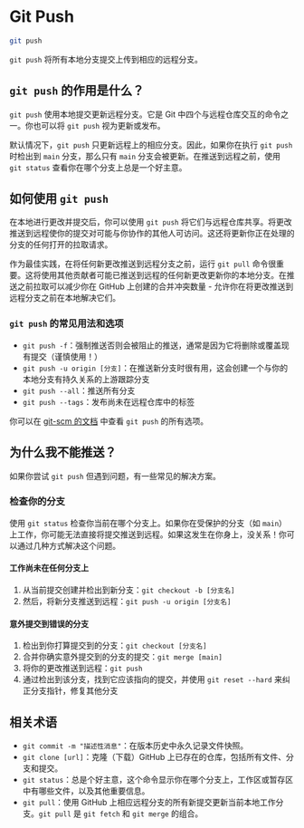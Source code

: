 # Git Push

```sh
git push
```

`git push` 将所有本地分支提交上传到相应的远程分支。

## `git push` 的作用是什么？

`git push` 使用本地提交更新远程分支。它是 Git 中四个与远程仓库交互的命令之一。你也可以将 `git push` 视为更新或发布。

默认情况下，`git push` 只更新远程上的相应分支。因此，如果你在执行 `git push` 时检出到 `main` 分支，那么只有 `main` 分支会被更新。在推送到远程之前，使用 `git status` 查看你在哪个分支上总是一个好主意。

## 如何使用 `git push`

在本地进行更改并提交后，你可以使用 `git push` 将它们与远程仓库共享。将更改推送到远程使你的提交对可能与你协作的其他人可访问。这还将更新你正在处理的分支的任何打开的拉取请求。

作为最佳实践，在将任何新更改推送到远程分支之前，运行 `git pull` 命令很重要。这将使用其他贡献者可能已推送到远程的任何新更改更新你的本地分支。在推送之前拉取可以减少你在 GitHub 上创建的合并冲突数量 - 允许你在将更改推送到远程分支之前在本地解决它们。

### `git push` 的常见用法和选项

* `git push -f`：强制推送否则会被阻止的推送，通常是因为它将删除或覆盖现有提交（谨慎使用！）
* `git push -u origin [分支]`：在推送新分支时很有用，这会创建一个与你的本地分支有持久关系的上游跟踪分支
* `git push --all`：推送所有分支
* `git push --tags`：发布尚未在远程仓库中的标签

你可以在 [git-scm 的文档](https://git-scm.com/docs/git-push) 中查看 `git push` 的所有选项。

## 为什么我不能推送？

如果你尝试 `git push` 但遇到问题，有一些常见的解决方案。

### 检查你的分支

使用 `git status` 检查你当前在哪个分支上。如果你在受保护的分支（如 `main`）上工作，你可能无法直接将提交推送到远程。如果这发生在你身上，没关系！你可以通过几种方式解决这个问题。

#### 工作尚未在任何分支上

1. 从当前提交创建并检出到新分支：`git checkout -b [分支名]`
2. 然后，将新分支推送到远程：`git push -u origin [分支名]`

#### 意外提交到错误的分支

1. 检出到你打算提交到的分支：`git checkout [分支名]`
2. 合并你确实意外提交到的分支的提交：`git merge [main]`
3. 将你的更改推送到远程：`git push`
4. 通过检出到该分支，找到它应该指向的提交，并使用 `git reset --hard` 来纠正分支指针，修复其他分支

## 相关术语

- `git commit -m "描述性消息"`：在版本历史中永久记录文件快照。
- `git clone [url]`：克隆（下载）GitHub 上已存在的仓库，包括所有文件、分支和提交。
- `git status`：总是个好主意，这个命令显示你在哪个分支上，工作区或暂存区中有哪些文件，以及其他重要信息。
- `git pull`：使用 GitHub 上相应远程分支的所有新提交更新当前本地工作分支。`git pull` 是 `git fetch` 和 `git merge` 的组合。 